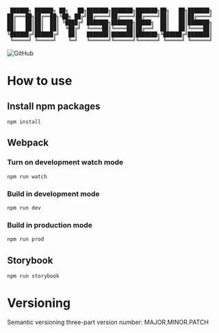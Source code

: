 ```
 ██████╗ ██████╗ ██╗   ██╗███████╗███████╗███████╗██╗   ██╗███████╗
██╔═══██╗██╔══██╗╚██╗ ██╔╝██╔════╝██╔════╝██╔════╝██║   ██║██╔════╝
██║   ██║██║  ██║ ╚████╔╝ ███████╗███████╗█████╗  ██║   ██║███████╗
██║   ██║██║  ██║  ╚██╔╝  ╚════██║╚════██║██╔══╝  ██║   ██║╚════██║
╚██████╔╝██████╔╝   ██║   ███████║███████║███████╗╚██████╔╝███████║
 ╚═════╝ ╚═════╝    ╚═╝   ╚══════╝╚══════╝╚══════╝ ╚═════╝ ╚══════╝                                                                   
```
![GitHub](https://img.shields.io/github/license/SirSpec/Odysseus)

# How to use
## Install npm packages
```
npm install
```

## Webpack
### Turn on development watch mode
```
npm run watch
```

### Build in development mode
```
npm run dev
```

### Build in production mode
```
npm run prod
```

## Storybook
```
npm run storybook
```

# Versioning
Semantic versioning three-part version number: MAJOR.MINOR.PATCH